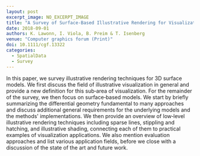 ```yaml
---
layout: post
excerpt_image: NO_EXCERPT_IMAGE
title: "A Survey of Surface‐Based Illustrative Rendering for Visualization"
date: 2018-09-01
authors: K. Lawonn, I. Viola, B. Preim & T. Isenberg
venue: "Computer graphics forum (Print)"
doi: 10.1111/cgf.13322
categories:
  - SpatialData
  - Survey
---
```

In this paper, we survey illustrative rendering techniques for 3D surface models. We first discuss the field of illustrative visualization in general and provide a new definition for this sub‐area of visualization. For the remainder of the survey, we then focus on surface‐based models. We start by briefly summarizing the differential geometry fundamental to many approaches and discuss additional general requirements for the underlying models and the methods' implementations. We then provide an overview of low‐level illustrative rendering techniques including sparse lines, stippling and hatching, and illustrative shading, connecting each of them to practical examples of visualization applications. We also mention evaluation approaches and list various application fields, before we close with a discussion of the state of the art and future work.
